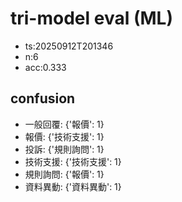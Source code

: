 # tri-model eval (ML)
- ts:20250912T201346
- n:6
- acc:0.333

## confusion
- 一般回覆: {'報價': 1}
- 報價: {'技術支援': 1}
- 投訴: {'規則詢問': 1}
- 技術支援: {'技術支援': 1}
- 規則詢問: {'報價': 1}
- 資料異動: {'資料異動': 1}